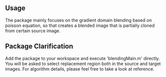 Usage
-----
The package mainly focuses on the gradient domain blending based on poisson equation, so that creates a blended image that is partially 
cloned from certain source image. 


Package Clarification
---------------------
Add the package to your workspace and execute 'blendingMain.m' directly. You will be asked to select replacement region both in the 
source and target images. For algorithm details, please feel free to take a look at reference.
